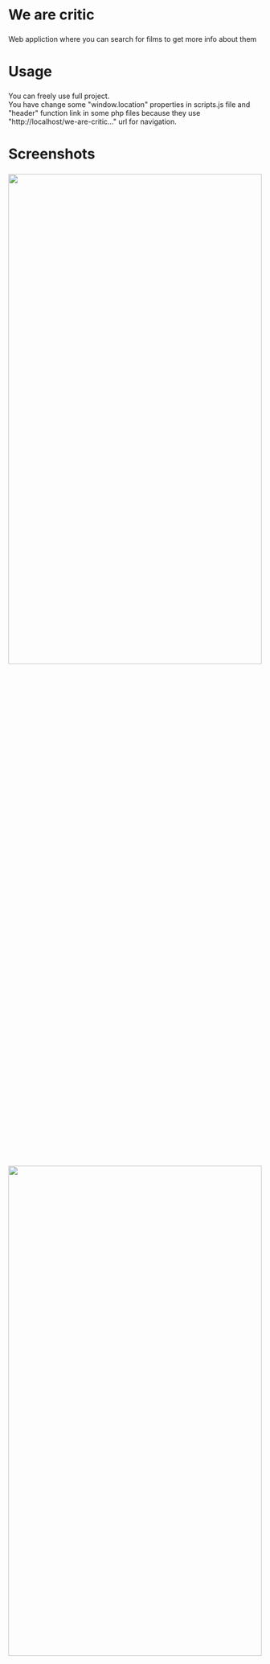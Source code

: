 <h1 align="left">We are critic</h1>

###

<p align="left">Web appliction where you can search for films to get more info about them</p>

###

<h1 align="left">Usage</h1>

###

<p align="left">You can freely use full project.<br>You have change some "window.location" properties in scripts.js file and "header" function link in some php files because they use "http://localhost/we-are-critic..." url for navigation.</p>

###

<h1 align="left">Screenshots</h1>

###

<div align="center">
  <img height="200" src="https://i.imgur.com/NbV89yv.png" style="width:100%; height:50%;"/>
</div>

###

<div align="center">
  <img height="200" src="https://i.imgur.com/O27ZOrC.png" style="width:100%; height:50%;"/>
</div>

###

<div align="center">
  <img height="200" src="https://i.imgur.com/Vyx25Bu.png" style="width:100%; height:50%;"/>
</div>

###

<div align="center">
  <img height="200" src="https://i.imgur.com/lLvP8WQ.png" style="width:100%; height:50%;"/>
</div>

###

<div align="center">
  <img height="200" src="https://i.imgur.com/WdqNYLP.png" style="width:100%; height:50%;"/>
</div>
